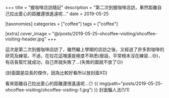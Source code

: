 +++
title = "握咖啡店訪隨記"
description = "第二次到握咖啡店訪，果然距離自己拉出愛心的距離還很遙遠呢..."
date = 2019-05-25

[taxonomies]
categories = ["coffee"]
tags = ["coffee"]

[extra]
cover_image = "@/posts/2019-05-25-ohcoffee-visiting/ohcoffee-visiting-header.jpg"
+++

這次是第二次到握咖啡店訪了，雖然繼上學期的店訪之後，又經過了許多對咖啡的研究及練習。不過，在拉花這塊還是極度不熟悉(廢話，平常根本沒在練習...😒)，有店長幫忙就成功，自己弄就失敗了...(失敗的圖就不放了😕)

(封面圖是店長的傑作，因為比較好看所以放封面XD)

看來距離自己拉出愛心的距離還很遙遠呢...😶
{{ img(path="posts/2019-05-25-ohcoffee-visiting/ohcoffee-visiting-1.jpg") }}
封面騙人法(1/1)
